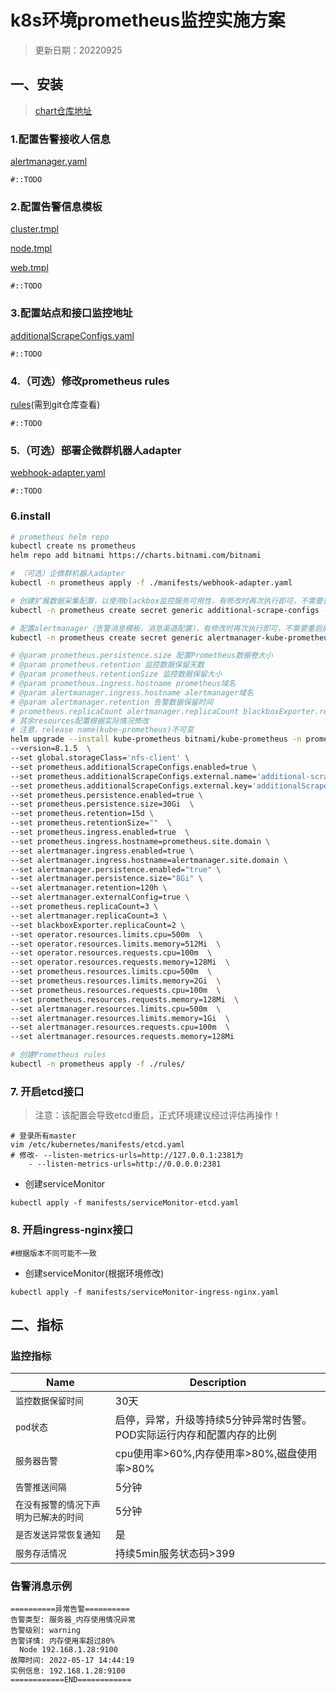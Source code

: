 # k8s环境prometheus监控实施方案
> 更新日期：20220925


## 一、安装
> [chart仓库地址](https://github.com/bitnami/charts/tree/b0e5cc70bf1175e40034fcc49eafb733b5916e4c/bitnami/kube-prometheus)

### 1.配置告警接收人信息

[alertmanager.yaml](alertmanager-configs%2Falertmanager.yaml)

```shell
#::TODO
```

### 2.配置告警信息模板

[cluster.tmpl](alertmanager-configs%2Fcluster.tmpl)

[node.tmpl](alertmanager-configs%2Fnode.tmpl)

[web.tmpl](alertmanager-configs%2Fweb.tmpl)

```shell
#::TODO
```

### 3.配置站点和接口监控地址

[additionalScrapeConfigs.yaml](manifests%2FadditionalScrapeConfigs.yaml)

```shell
#::TODO
```

### 4.（可选）修改prometheus rules

[rules](rules)(需到git仓库查看)

```shell
#::TODO
```

### 5.（可选）部署企微群机器人adapter

[webhook-adapter.yaml](manifests%2Fwebhook-adapter.yaml)

```shell
#::TODO
```

### 6.install
```bash
# prometheus helm repo
kubectl create ns prometheus
helm repo add bitnami https://charts.bitnami.com/bitnami

# （可选）企微群机器人adapter
kubectl -n prometheus apply -f ./manifests/webhook-adapter.yaml

# 创建扩展数据采集配置，以使用blackbox监控服务可用性，有修改时再次执行即可，不需要重启服务
kubectl -n prometheus create secret generic additional-scrape-configs --from-file=./manifests/additionalScrapeConfigs.yaml --dry-run=client -o yaml | kubectl apply -f -

# 配置alertmanager（告警消息模板，消息渠道配置），有修改时再次执行即可，不需要重启服务
kubectl -n prometheus create secret generic alertmanager-kube-prometheus-alertmanager --from-file=./alertmanager-configs --dry-run=client -o yaml | kubectl apply -f -

# @param prometheus.persistence.size 配置Prometheus数据卷大小
# @param prometheus.retention 监控数据保留天数
# @param prometheus.retentionSize 监控数据保留大小
# @param prometheus.ingress.hostname prometheus域名
# @param alertmanager.ingress.hostname alertmanager域名
# @param alertmanager.retention 告警数据保留时间
# prometheus.replicaCount alertmanager.replicaCount blackboxExporter.replicaCount 控制副本数量，无需高可用可去掉这些参数
# 其余resources配置根据实际情况修改
# 注意，release name(kube-prometheus)不可变
helm upgrade --install kube-prometheus bitnami/kube-prometheus -n prometheus \
--version=8.1.5  \
--set global.storageClass='nfs-client' \
--set prometheus.additionalScrapeConfigs.enabled=true \
--set prometheus.additionalScrapeConfigs.external.name='additional-scrape-configs'  \
--set prometheus.additionalScrapeConfigs.external.key='additionalScrapeConfigs.yaml' \
--set prometheus.persistence.enabled=true \
--set prometheus.persistence.size=30Gi  \
--set prometheus.retention=15d \
--set prometheus.retentionSize=""  \
--set prometheus.ingress.enabled=true  \
--set prometheus.ingress.hostname=prometheus.site.domain \
--set alertmanager.ingress.enabled=true \
--set alertmanager.ingress.hostname=alertmanager.site.domain \
--set alertmanager.persistence.enabled="true" \
--set alertmanager.persistence.size="8Gi" \
--set alertmanager.retention=120h \
--set alertmanager.externalConfig=true \
--set prometheus.replicaCount=3 \
--set alertmanager.replicaCount=3 \
--set blackboxExporter.replicaCount=2 \
--set operator.resources.limits.cpu=500m  \
--set operator.resources.limits.memory=512Mi  \
--set operator.resources.requests.cpu=100m  \
--set operator.resources.requests.memory=128Mi  \
--set prometheus.resources.limits.cpu=500m  \
--set prometheus.resources.limits.memory=2Gi  \
--set prometheus.resources.requests.cpu=100m  \
--set prometheus.resources.requests.memory=128Mi  \
--set alertmanager.resources.limits.cpu=500m  \
--set alertmanager.resources.limits.memory=1Gi  \
--set alertmanager.resources.requests.cpu=100m  \
--set alertmanager.resources.requests.memory=128Mi  

# 创建Prometheus rules
kubectl -n prometheus apply -f ./rules/

```

### 7. 开启etcd接口
> 注意：该配置会导致etcd重启，正式环境建议经过评估再操作！ 

```shell
# 登录所有master
vim /etc/kubernetes/manifests/etcd.yaml
# 修改- --listen-metrics-urls=http://127.0.0.1:2381为
    - --listen-metrics-urls=http://0.0.0.0:2381
```
- 创建serviceMonitor
```shell
kubectl apply -f manifests/serviceMonitor-etcd.yaml
```

### 8. 开启ingress-nginx接口
```shell
#根据版本不同可能不一致
```
- 创建serviceMonitor(根据环境修改)
```shell
kubectl apply -f manifests/serviceMonitor-ingress-nginx.yaml
```


## 二、指标

### 监控指标

| Name             | Description                          |
|------------------|--------------------------------------|
| `监控数据保留时间 ` | 30天                                  | 
| `pod状态` | 启停，异常，升级等持续5分钟异常时告警。POD实际运行内存和配置内存的比例 |
| `服务器告警` | cpu使用率>60%,内存使用率>80%,磁盘使用率>80%       | 
|`告警推送间隔`| 5分钟                                  |
|`在没有报警的情况下声明为已解决的时间`| 5分钟                                  |
|`是否发送异常恢复通知`| 是                                    |
|`服务存活情况`| 持续5min服务状态码>399                      |


### 告警消息示例
```
==========异常告警==========
告警类型: 服务器_内存使用情况异常
告警级别: warning
告警详情: 内存使用率超过80%
  Node 192.168.1.28:9100
故障时间: 2022-05-17 14:44:19
实例信息: 192.168.1.28:9100
============END============
```